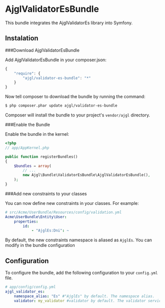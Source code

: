 AjglValidatorEsBundle
=====================

This bundle integrates the AjglValidatorEs library into Symfony.


Instalation
-----------

###Download AjglValidatorEsBundle

Add AjglValidatorEsBundle in your composer.json:

```js
{
    "require": {
        "ajgl/validator-es-bundle": "*"
    }
}
```

Now tell composer to download the bundle by running the command:

``` bash
$ php composer.phar update ajgl/validator-es-bundle
```

Composer will install the bundle to your project's `vendor/ajgl` directory.


###Enable the Bundle

Enable the bundle in the kernel:

``` php
<?php
// app/AppKernel.php

public function registerBundles()
{
    $bundles = array(
        // ...
        new Ajgl\Bundle\ValidatorEsBundle\AjglValidatorEsBundle(),
    );
}
```

###Add new constraints to your classes

You can now define new constraints in your classes. For example:

```yaml
# src/Acme/UserBundle/Resources/config/validation.yml
Acme\UserBundle\Entity\User:
    properties:
        id:
            - "AjglEs:Dni": ~
```

By default, the new constraints namespace is aliased as `AjglEs`. You can
modify in the bundle configuration

Configuration
-------------

To configure the bundle, add the following configuration to your `config.yml`
file.

``` yaml
# app/config/config.yml
ajgl_validator_es:
    namespace_alias: "Es" #"AjglEs" by default. The namespace alias.
    validator: my_validator #validator by default. The validator service ID.
```
